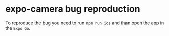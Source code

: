 # expo-camera bug reproduction

To reproduce the bug you need to run `npm run ios` and than open the app in the `Expo Go`.

